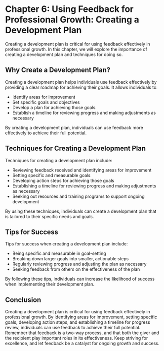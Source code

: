 Chapter 6: Using Feedback for Professional Growth: Creating a Development Plan
==============================================================================

Creating a development plan is critical for using feedback effectively in professional growth. In this chapter, we will explore the importance of creating a development plan and techniques for doing so.

Why Create a Development Plan?
------------------------------

Creating a development plan helps individuals use feedback effectively by providing a clear roadmap for achieving their goals. It allows individuals to:

* Identify areas for improvement
* Set specific goals and objectives
* Develop a plan for achieving those goals
* Establish a timeline for reviewing progress and making adjustments as necessary

By creating a development plan, individuals can use feedback more effectively to achieve their full potential.

Techniques for Creating a Development Plan
------------------------------------------

Techniques for creating a development plan include:

* Reviewing feedback received and identifying areas for improvement
* Setting specific and measurable goals
* Developing action steps for achieving those goals
* Establishing a timeline for reviewing progress and making adjustments as necessary
* Seeking out resources and training programs to support ongoing development

By using these techniques, individuals can create a development plan that is tailored to their specific needs and goals.

Tips for Success
----------------

Tips for success when creating a development plan include:

* Being specific and measurable in goal-setting
* Breaking down larger goals into smaller, actionable steps
* Regularly reviewing progress and adjusting the plan as necessary
* Seeking feedback from others on the effectiveness of the plan

By following these tips, individuals can increase the likelihood of success when implementing their development plan.

Conclusion
----------

Creating a development plan is critical for using feedback effectively in professional growth. By identifying areas for improvement, setting specific goals, developing action steps, and establishing a timeline for progress review, individuals can use feedback to achieve their full potential. Remember that feedback is a two-way process, and that both the giver and the recipient play important roles in its effectiveness. Keep striving for excellence, and let feedback be a catalyst for ongoing growth and success.
